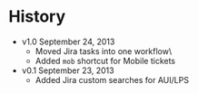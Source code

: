 # History

* v1.0 September 24, 2013
	* Moved Jira tasks into one workflow\
	* Added `mob` shortcut for Mobile tickets
* v0.1 September 23, 2013
	* Added Jira custom searches for AUI/LPS